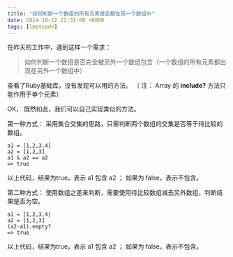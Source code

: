 ```yaml
---
title: "如何判断一个数组的所有元素是否都在另一个数组中"
date: 2014-10-12 22:31:00 +0800
tags: [leetcode]
---
```


在昨天的工作中，遇到这样一个需求：
> 如何判断一个数组是否完全被另外一个数组包含（一个数组的所有元素都出现在另外一个数组中）

查看了Ruby基础库，没有发现可以用的方法。 （ 注： Array 的 **include?** 方法只能作用于单个元素）

OK， 既然如此，我们可以自己实现类似的方法。

第一种方式： 采用集合交集的思路，只需判断两个数组的交集是否等于待比较的数组。

```
a1 = [1,2,3,4]
a2 = [1,2,3]
a1 & a2 == a2
=> true
```

以上代码，结果为true，表示 a1 包含 a2 ； 如果为 false，表示不包含。

第二种方式： 使用数组之差来判断，需要使用待比较数组减去另外数组，判断结果是否为空。

```
a1 = [1,2,3,4]
a2 = [1,2,3]
(a2-a1).empty?
=> true
```

以上代码，结果为true，表示 a1 包含 a2 ； 如果为 false，表示不包含。
